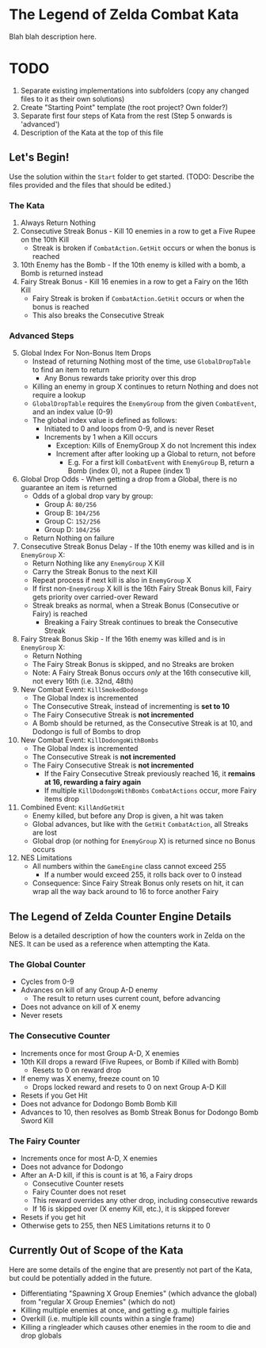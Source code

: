 ﻿# The Legend of Zelda Combat Kata
Blah blah description here.

# TODO

1. Separate existing implementations into subfolders (copy any changed files to it as their own solutions)
2. Create "Starting Point" template (the root project? Own folder?)
3. Separate first four steps of Kata from the rest (Step 5 onwards is 'advanced')
4. Description of the Kata at the top of this file

## Let's Begin!
Use the solution within the `Start` folder to get started. (TODO: Describe the files provided and the files that should be edited.)

### The Kata
1. Always Return Nothing
2. Consecutive Streak Bonus - Kill 10 enemies in a row to get a Five Rupee on the 10th Kill
   - Streak is broken if `CombatAction.GetHit` occurs or when the bonus is reached
3. 10th Enemy has the Bomb - If the 10th enemy is killed with a bomb, a Bomb is returned instead
4. Fairy Streak Bonus - Kill 16 enemies in a row to get a Fairy on the 16th Kill
   - Fairy Streak is broken if `CombatAction.GetHit` occurs or when the bonus is reached
   - This also breaks the Consecutive Streak
   
### Advanced Steps
5. Global Index For Non-Bonus Item Drops
   - Instead of returning Nothing most of the time, use `GlobalDropTable` to find an item to return
     - Any Bonus rewards take priority over this drop
   - Killing an enemy in group X continues to return Nothing and does not require a lookup
   - `GlobalDropTable` requires the `EnemyGroup` from the given `CombatEvent`, and an index value (0-9)
   - The global index value is defined as follows:
     - Initiated to 0 and loops from 0-9, and is never Reset
     - Increments by 1 when a Kill occurs
       - Exception: Kills of EnemyGroup X do not Increment this index
       - Increment after after looking up a Global to return, not before
         - E.g. For a first kill `CombatEvent` with `EnemyGroup` B, return a Bomb (index 0), not a Rupee (index 1)
6. Global Drop Odds - When getting a drop from a Global, there is no guarantee an item is returned
   - Odds of a global drop vary by group:
       - Group A: `80/256`
       - Group B: `104/256`
       - Group C: `152/256`
       - Group D: `104/256`
   - Return Nothing on failure
7. Consecutive Streak Bonus Delay - If the 10th enemy was killed and is in `EnemyGroup` X:
   - Return Nothing like any `EnemyGroup` X Kill
   - Carry the Streak Bonus to the next Kill
   - Repeat process if next kill is also in `EnemyGroup` X
   - If first non-`EnemyGroup` X kill is the 16th Fairy Streak Bonus kill, Fairy gets priority over carried-over Reward
   - Streak breaks as normal, when a Streak Bonus (Consecutive or Fairy) is reached
     - Breaking a Fairy Streak continues to break the Consecutive Streak
8. Fairy Streak Bonus Skip - If the 16th enemy was killed and is in `EnemyGroup` X:
   - Return Nothing
   - The Fairy Streak Bonus is skipped, and no Streaks are broken
   - Note: A Fairy Streak Bonus occurs *only* at the 16th consecutive kill, not every 16th (i.e. 32nd, 48th)
9. New Combat Event: `KillSmokedDodongo`
   - The Global Index is incremented
   - The Consecutive Streak, instead of incrementing is **set to 10**
   - The Fairy Consecutive Streak is **not incremented**
   - A Bomb should be returned, as the Consecutive Streak is at 10, and Dodongo is full of Bombs to drop
10. New Combat Event: `KillDodongoWithBombs`
    - The Global Index is incremented
    - The Consecutive Streak is **not incremented**
    - The Fairy Consecutive Streak is **not incremented**
      - If the Fairy Consecutive Streak previously reached 16, it **remains at 16, rewarding a fairy again**
      - If multiple `KillDodongoWithBombs` `CombatActions` occur, more Fairy items drop
11. Combined Event: `KillAndGetHit`
    - Enemy killed, but before any Drop is given, a hit was taken
    - Global advances, but like with the `GetHit` `CombatAction`, all Streaks are lost
    - Global drop (or nothing for `EnemyGroup` X) is returned since no Bonus occurs
12. NES Limitations
    - All numbers within the `GameEngine` class cannot exceed 255
      - If a number would exceed 255, it rolls back over to 0 instead
    - Consequence: Since Fairy Streak Bonus only resets on hit, it can wrap all the way back around to 16 to force another Fairy

## The Legend of Zelda Counter Engine Details
Below is a detailed description of how the counters work in Zelda on the NES. It can be used as a reference when attempting the Kata.

### The Global Counter
- Cycles from 0-9
- Advances on kill of any Group A-D enemy
  - The result to return uses current count, before advancing 
- Does not advance on kill of X enemy
- Never resets

### The Consecutive Counter
- Increments once for most Group A-D, X enemies
- 10th Kill drops a reward (Five Rupees, or Bomb if Killed with Bomb)
  - Resets to 0 on reward drop
- If enemy was X enemy, freeze count on 10
  - Drops locked reward and resets to 0 on next Group A-D Kill
- Resets if you Get Hit
- Does not advance for Dodongo Bomb Bomb Kill
- Advances to 10, then resolves as Bomb Streak Bonus for Dodongo Bomb Sword Kill

### The Fairy Counter
- Increments once for most A-D, X enemies
- Does not advance for Dodongo
- After an A-D kill, if this is count is at 16, a Fairy drops
  - Consecutive Counter resets
  - Fairy Counter does not reset
  - This reward overrides any other drop, including consecutive rewards
  - If 16 is skipped over (X enemy Kill, etc.), it is skipped forever
- Resets if you get hit
- Otherwise gets to 255, then NES Limitations returns it to 0

## Currently Out of Scope of the Kata
Here are some details of the engine that are presently not part of the Kata, but could be potentially added in the future.

- Differentiating "Spawning X Group Enemies" (which advance the global) from "regular X Group Enemies" (which do not)
- Killing multiple enemies at once, and getting e.g. multiple fairies
- Overkill (i.e. multiple kill counts within a single frame)
- Killing a ringleader which causes other enemies in the room to die and drop globals
